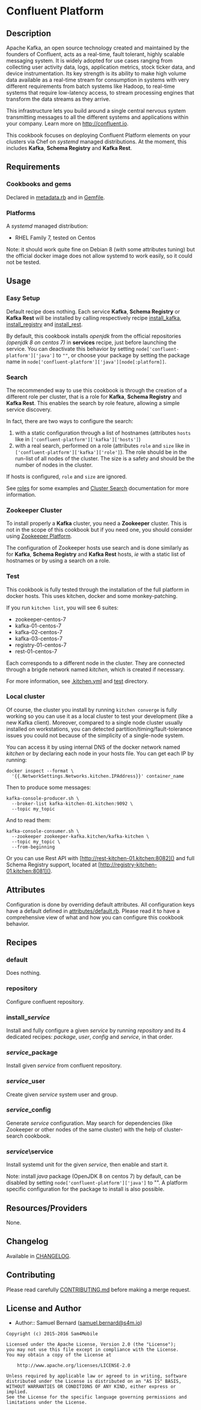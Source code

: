 Confluent Platform
==================

Description
-----------

Apache Kafka, an open source technology created and maintained by the founders
of Confluent, acts as a real-time, fault tolerant, highly scalable messaging
system. It is widely adopted for use cases ranging from collecting user
activity data, logs, application metrics, stock ticker data, and device
instrumentation. Its key strength is its ability to make high volume data
available as a real-time stream for consumption in systems with very different
requirements from batch systems like Hadoop, to real-time systems that require
low-latency access, to stream processing engines that transform the data
streams as they arrive.

This infrastructure lets you build around a single central nervous system
transmitting messages to all the different systems and applications within your
company. Learn more on <http://confluent.io>.

This cookbook focuses on deploying Confluent Platform elements on your clusters
via Chef on *systemd* managed distributions. At the moment, this includes
**Kafka**, **Schema Registry** and **Kafka Rest**.

Requirements
------------

### Cookbooks and gems

Declared in [metadata.rb](metadata.rb) and in [Gemfile](Gemfile).

### Platforms

A *systemd* managed distribution:
- RHEL Family 7, tested on Centos

Note: it should work quite fine on Debian 8 (with some attributes tuning) but
the official docker image does not allow systemd to work easily, so it could
not be tested.

Usage
-----

### Easy Setup

Default recipe does nothing. Each service **Kafka**, **Schema Registry** or
**Kafka Rest** will be installed by calling respectively recipe
[install\_kafka](recipes/install_kafka.rb),
[install\_registry](recipes/install_registry.rb) and
[install\_rest](recipes/install_rest.rb).

By default, this cookbook installs *openjdk* from the official repositories
*(openjdk 8 on centos 7)* in **services** recipe, just before
launching the service. You can deactivate this behavior by setting
`node['confluent-platform']['java']` to `""`, or choose your package by setting
the package name in `node['confluent-platform']['java'][node[:platform]]`.

### Search

The recommended way to use this cookbook is through the creation of a different
role per cluster, that is a role for **Kafka**, **Schema Registry** and
**Kafka Rest**. This enables the search by role feature, allowing a simple
service discovery.

In fact, there are two ways to configure the search:
1. with a static configuration through a list of hostnames (attributes `hosts`
   like in `['confluent-platform']['kafka']['hosts']`)
2. with a real search, performed on a role (attributes `role` and `size`
   like in `['confluent-platform']['kafka']['role']`). The role should be in
   the run-list of all nodes of the cluster. The size is a safety and should be
   the number of nodes in the cluster.

If hosts is configured, `role` and `size` are ignored.

See [roles](test/integration/roles) for some examples and
[Cluster Search][cluster-search] documentation for more information.

### Zookeeper Cluster

To install properly a **Kafka** cluster, you need a **Zookeeper** cluster.
This is not in the scope of this cookbook but if you need one, you should
consider using [Zookeeper Platform][zookeeper-platform].

The configuration of Zookeeper hosts use search and is done similarly as for
**Kafka**, **Schema Registry** and **Kafka Rest** hosts, _ie_ with a static
list of hostnames or by using a search on a role.

### Test

This cookbook is fully tested through the installation of the full platform
in docker hosts. This uses kitchen, docker and some monkey-patching.

If you run `kitchen list`, you will see 6 suites:
- zookeeper-centos-7
- kafka-01-centos-7
- kafka-02-centos-7
- kafka-03-centos-7
- registry-01-centos-7
- rest-01-centos-7

Each corresponds to a different node in the cluster. They are connected through
a brigde network named *kitchen*, which is created if necessary.

For more information, see [.kitchen.yml](.kitchen.yml) and [test](test)
directory.

### Local cluster

Of course, the cluster you install by running `kitchen converge` is fully
working so you can use it as a local cluster to test your development (like a
new Kafka client). Moreover, compared to a single node cluster usually
installed on workstations, you can detected partition/timing/fault-tolerance
issues you could not because of the simplicity of a single-node system.

You can access it by using internal DNS of the docker network named *kitchen*
or by declaring each node in your hosts file. You can get each IP by
running:

    docker inspect --format \
      '{{.NetworkSettings.Networks.kitchen.IPAddress}}' container_name

Then to produce some messages:

    kafka-console-producer.sh \
      --broker-list kafka-kitchen-01.kitchen:9092 \
      --topic my_topic

And to read them:

    kafka-console-consumer.sh \
      --zookeeper zookeeper-kafka.kitchen/kafka-kitchen \
      --topic my_topic \
      --from-beginning

Or you can use Rest API with [http://rest-kitchen-01.kitchen:8082]() and full
Schema Registry support, located at
[http://registry-kitchen-01.kitchen:8081]().

Attributes
----------

Configuration is done by overriding default attributes. All configuration keys
have a default defined in [attributes/default.rb](attributes/default.rb).
Please read it to have a comprehensive view of what and how you can configure
this cookbook behavior.

Recipes
-------

### default

Does nothing.

### repository

Configure confluent repository.

### install\_*service*

Install and fully configure a given *service* by running *repository* and its
4 dedicated recipes: *package*, *user*, *config* and *service*, in that order.

### *service*\_package

Install given *service* from confluent repository.

### *service*\_user

Create given *service* system user and group.

### *service*\_config

Generate *service* configuration. May search for dependencies (like Zookeeper
or other nodes of the same cluster) with the help of cluster-search cookbook.

### *service*\service

Install systemd unit for the given *service*, then enable and start it.

Note: install *java* package (OpenJDK 8 on centos 7) by default, can be
disabled by setting `node['confluent-platform']['java']` to "". A platform
specific configuration for the package to install is also possible.

Resources/Providers
-------------------

None.

Changelog
---------

Available in [CHANGELOG](CHANGELOG).

Contributing
------------

Please read carefully [CONTRIBUTING.md](CONTRIBUTING.md) before making a merge
request.

License and Author
------------------

- Author:: Samuel Bernard (<samuel.bernard@s4m.io>)

```text
Copyright (c) 2015-2016 Sam4Mobile

Licensed under the Apache License, Version 2.0 (the "License");
you may not use this file except in compliance with the License.
You may obtain a copy of the License at

    http://www.apache.org/licenses/LICENSE-2.0

Unless required by applicable law or agreed to in writing, software
distributed under the License is distributed on an "AS IS" BASIS,
WITHOUT WARRANTIES OR CONDITIONS OF ANY KIND, either express or implied.
See the License for the specific language governing permissions and
limitations under the License.
```

[cluster-search]: https://supermarket.chef.io/cookbooks/cluster-search
[zookeeper-platform]: https://supermarket.chef.io/cookbooks/zookeeper-platform
